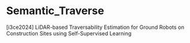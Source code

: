 # Semantic_Traverse
[i3ce2024] LiDAR-based Traversability Estimation for Ground Robots on Construction Sites using Self-Supervised Learning
